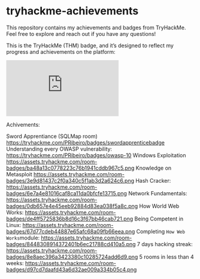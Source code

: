 # tryhackme-achievements
This repository contains my achievements and badges from TryHackMe. Feel free to explore and reach out if you have any questions!

This is the TryHackMe (THM) badge, and it’s designed to reflect my progress and achievements on the platform:
<iframe src="https://tryhackme.com/api/v2/badges/public-profile?userPublicId=4016372" style='border:none;'></iframe>

Achivements:

Sword Apprentiance (SQLMap room)           https://tryhackme.com/PRibeiro/badges/swordapprenticebadge
Understanding every OWASP vulnerability:   https://tryhackme.com/PRibeiro/badges/owasp-10
Windows Exploitation                       https://assets.tryhackme.com/room-badges/ba48a13c0778223c76b1941cddb967c5.png
Knowledge on Metasploit                    https://assets.tryhackme.com/room-badges/3e9d81437c2f0a340c5f1ab3d2a624c6.png
Hash Cracker:                              https://assets.tryhackme.com/room-badges/6e7a4e81016caf8ca11da0bfcfe13715.png
Network Fundamentals:                      https://assets.tryhackme.com/room-badges/0db657e4e45eeb92884d83ea038f5a8c.png
How World Web Works:                       https://assets.tryhackme.com/room-badges/de4ff5725836b8d16c3f67bb46cab721.png
Being Competent in Linux:                  https://assets.tryhackme.com/room-badges/67d77cdeb44887e65afc68a09fb66eea.png
Completing `How Web Works`module:          https://assets.tryhackme.com/room-badges/8448308914372401b6ec21788cd410a5.png
7 days hacking streak:                     https://assets.tryhackme.com/room-badges/8e8aec396a3423380c10285724add6d9.png
5 rooms in less than 4 weeks:              https://assets.tryhackme.com/room-badges/d97cd7daafd43a6d32ae009a334b05c4.png
